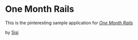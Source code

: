 # One Month Rails

This is the pinteresting sample application for [*One Month Rails*](http://onemonthrails.com)

by [Sisi](http://wwww.cococoue.com)